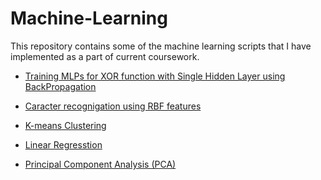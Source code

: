 # Machine-Learning 
This repository contains some of the machine learning scripts that I have
implemented as a part of current coursework.

*    [Training MLPs for XOR function with Single Hidden Layer using BackPropagation](https://github.com/aerolalit/Machine-Learning/tree/master/NeuralNetworks%20for%20XOR%20func)

*	[Caracter recognigation using RBF features](https://github.com/aerolalit/Machine-Learning/tree/master/Character%20Recogination_using_RBF_features)

*	[K-means Clustering](https://github.com/aerolalit/Machine-Learning/tree/master/K_means_clustering)

*	[Linear Regresstion](https://github.com/aerolalit/Machine-Learning/tree/master/Linear_Regression)

*	[Principal Component Analysis (PCA)](https://github.com/aerolalit/Machine-Learning/tree/master/Principal_Component_Analysis(PCA))
